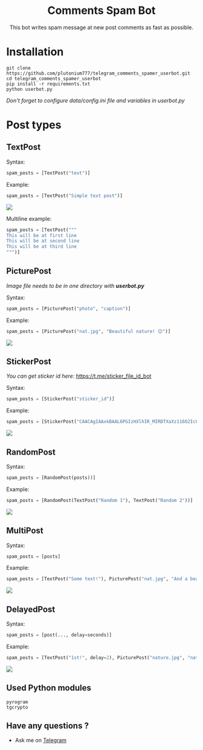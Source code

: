 <h1 align="center">
Comments Spam Bot
</h1>
<p align="center">
This bot writes spam message at new post comments as fast as possible.
</p>

# Installation 
```
git clone https://github.com/plutonium777/telegram_comments_spamer_userbot.git
cd telegram_comments_spamer_userbot
pip install -r requirements.txt
python userbot.py
```
*Don't forget to configure data/config.ini file and variables in userbot.py*

# Post types
## TextPost
Syntax:
```python
spam_posts = [TextPost("text")]
```
Example:
```python
spam_posts = [TextPost("Simple text post")]
```
![](readme/TextPost.png)

Multiline example:
```python
spam_posts = [TextPost("""
This will be at first line
This will be at second line
This will be at third line
""")]
```

## PicturePost

*Image file needs to be in one directory with __userbot.py__*

Syntax:

```python
spam_posts = [PicturePost("photo", "caption")]
```
Example:
```python
spam_posts = [PicturePost("nat.jpg", "Beautiful nature! 😉")]
```
![](readme/PicturePost.png)
## StickerPost
*You can get sticker id here:* https://t.me/sticker_file_id_bot

Syntax:
```python
spam_posts = [StickerPost("sticker_id")]
```
Example:
```python
spam_posts = [StickerPost("CAACAgIAAxkBAAL6PGIzHXlhIR_MIRDTXaXz116O2Ic8AAJpAAOmysgM41g56v0Hj1wjBA")]
```
![](readme/StickerPost.png)
## RandomPost

Syntax:
```python
spam_posts = [RandomPost(posts))]
```
Example:
```python
spam_posts = [RandomPost(TextPost("Random 1"), TextPost("Random 2"))]
```
![](readme/RandomPost.png)
## MultiPost

Syntax:
```python
spam_posts = [posts]
```
Example:
```python
spam_posts = [TextPost("Some text!"), PicturePost("nat.jpg", "And a beautiful nature!")]
```
![](readme/MultiPost.png)
## DelayedPost

Syntax:
```python
spam_posts = [post(..., delay=seconds)]
```
Example:
```python
spam_posts = [TextPost("1st!", delay=2), PicturePost("nature.jpg", "nature", delay=4)]
```
![](readme/DelayedPost.png)
## Used Python modules
```
pyrogram
tgcrypto
```

## Have any questions ?
* Ask me on [Telegram](https://t.me/wasd_plutonium)
